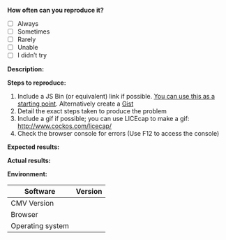 <!--

If you’re filing a bug, please provide the following information:
-->

__How often can you reproduce it?__ <!-- Use [x] to mark your choice. -->

- [ ] Always
- [ ] Sometimes
- [ ] Rarely
- [ ] Unable
- [ ] I didn’t try

<!-- Please provide a detailed description of the issue. Include specific details to help us understand the problem. -->

__Description:__



<!-- List the step-by-step process to reproduce the issue. -->

__Steps to reproduce:__

1. Include a JS Bin (or equivalent) link if possible. [You can use this as a starting point](http://jsbin.com/purinunuda/edit?html,output). Alternatively create a [Gist](gist.github.com)
2. Detail the exact steps taken to produce the problem
3. Include a gif if possible; you can use LICEcap to make a gif: http://www.cockos.com/licecap/
4. Check the browser console for errors (Use F12 to access the console)

<!-- Describe what you expected to have happen after completing the steps above. -->

__Expected results:__



<!-- Describe what actually happened after completing the steps above. -->

__Actual results:__



<!-- Include details about your environment. -->

__Environment:__

| Software                | Version
| ------------------ | -------
| CMV Version | 
| Browser                 |
| Operating system |
